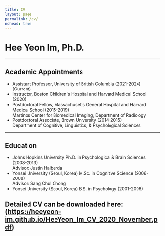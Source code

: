 ```yaml
---
title: CV
layout: page
permalink: /cv/
nohead: true
---
```


# __Hee Yeon Im, Ph.D.__

------
## __Academic Appointments__<br/>
* Assistant Professor, University of British Columbia (2021-2024) (Current)<br/>
* Instructor, Boston Children's Hospital and Harvard Medical School (2020)<br/>
* Postdoctoral Fellow, Massachusetts General Hospital and Harvard Medical School (2015-2019)<br/>
  Martinos Center for Biomedical Imaging, Department of Radiology<br/>
* Postdoctoral Associate, Brown University (2014-2015)<br/>
  Department of Cognitive, Linguistics, & Psychological Sciences<br/>	
             
------
## __Education__<br/>
* Johns Hopkins University  Ph.D. in Psychological & Brain Sciences (2008-2013)<br/>
  Advisor: Justin Halberda<br/>
* Yonsei University (Seoul, Korea)  M.Sc. in Cognitive Science (2006-2008)<br/>
  Advisor: Sang Chul Chong<br/>
* Yonsei University (Seoul, Korea)  B.S. in Psychology (2001-2006)<br/>

## __Detailed CV can be downloaded here:__ (https://heeyeon-im.github.io/HeeYeon_Im_CV_2020_November.pdf)
